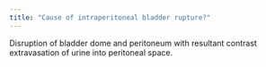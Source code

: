```yaml
---
title: "Cause of intraperitoneal bladder rupture?"
---
```

Disruption of bladder dome and peritoneum with resultant contrast extravasation of urine into peritoneal space.


